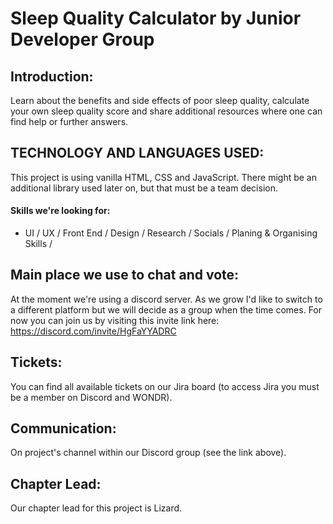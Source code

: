 # Sleep Quality Calculator by Junior Developer Group

## Introduction:
Learn about the benefits and side effects of poor sleep quality, calculate your own sleep quality score and share additional resources where one can find help or further answers. 

## TECHNOLOGY AND LANGUAGES USED:
This project is using vanilla HTML, CSS and JavaScript. There might be an additional library used later on,  but that must be a team decision. 

#### Skills we're looking for:
- UI / UX / Front End / Design / Research / Socials / Planing & Organising Skills /

## Main place we use to chat and vote:

At the moment we're using a discord server. As we grow I'd like to switch to a different platform but we will decide as a group when the time comes. For now you can join us by visiting this invite link here: https://discord.com/invite/HgFaYYADRC

## Tickets:
You can find all available tickets on our Jira board
(to access Jira you must be a member on Discord and WONDR).

## Communication: 
On project's channel within our Discord group
(see the link above).

## Chapter Lead:
Our chapter lead for this project is Lizard.